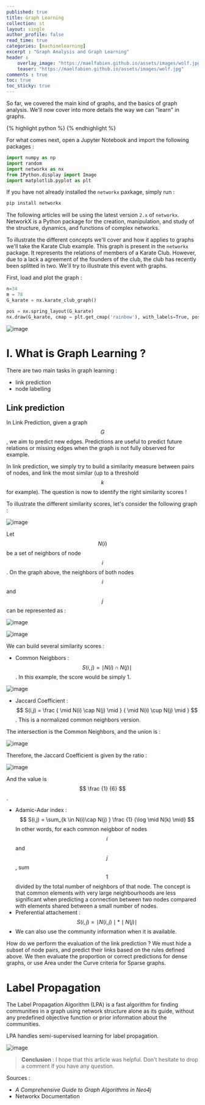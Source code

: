 ```yaml
---
published: true
title: Graph Learning
collection: st
layout: single
author_profile: false
read_time: true
categories: [machinelearning]
excerpt : "Graph Analysis and Graph Learning"
header :
    overlay_image: "https://maelfabien.github.io/assets/images/wolf.jpg"
    teaser: "https://maelfabien.github.io/assets/images/wolf.jpg"
comments : true
toc: true
toc_sticky: true
---
```


So far, we covered the main kind of graphs, and the basics of graph analysis. We'll now cover into more details the way we can "learn" in graphs.

<script type="text/javascript" async
    src="https://cdn.mathjax.org/mathjax/latest/MathJax.js?config=TeX-MML-AM_CHTML">
</script>

{% highlight python %}
{% endhighlight %}

For what comes next, open a Jupyter Notebook and import the following packages :

```python
import numpy as np
import random
import networkx as nx
from IPython.display import Image
import matplotlib.pyplot as plt
```

If you have not already installed the `networkx` paxkage, simply run :

```bash
pip install networkx
```

The following articles will be using the latest version  `2.x` of  `networkx`. NetworkX is a Python package for the creation, manipulation, and study of the structure, dynamics, and functions of complex networks.

To illustrate the different concepts we'll cover and how it applies to graphs we'll take the Karate Club example. This graph is present in the `networkx` package. It represents the relations of members of a Karate Club. However, due to a lack a agreement of the founders of the club, the club has recently been splitted in two. We'll try to illustrate this event with graphs. 

First, load and plot the graph :

```python
n=34
m = 78
G_karate = nx.karate_club_graph()

pos = nx.spring_layout(G_karate)
nx.draw(G_karate, cmap = plt.get_cmap('rainbow'), with_labels=True, pos=pos)
```

![image](https://maelfabien.github.io/assets/images/karate.png)

# I. What is Graph Learning ?

There are two main tasks in graph learning :
- link prediction
- node labelling

## Link prediction

In Link Prediction, given a graph $$ G $$, we aim to predict new edges. Predictions are useful to predict future relations or missing edges when the graph is not fully observed for example. 

In link prediction, we simply try to build a similarity measure between pairs of nodes, and link the most similar (up to a threshold $$ k $$ for example). The question is now to identify the right similarity scores !

To illustrate the different similarity scores, let's consider the following graph :

![image](https://maelfabien.github.io/assets/images/graph_13.png)

Let $$ N(i) $$ be a set of neighbors of node $$ i $$. On the graph above, the neighbors of both nodes $$ i $$ and $$ j $$ can be represented as :

![image](https://maelfabien.github.io/assets/images/graph_15.png)

![image](https://maelfabien.github.io/assets/images/graph_16.png)

We can build several similarity scores :
- Common Neigbbors : $$ S(i,j) = \mid N(i) \cap N(j) \mid $$. In this example, the score would be simply 1.

![image](https://maelfabien.github.io/assets/images/graph_17.png)

- Jaccard Coefficient : $$ S(i,j) = \frac { \mid N(i) \cap N(j) \mid } { \mid N(i) \cup N(j) \mid } $$. This is a normalized common neighbors version.

The intersection is the Common Neighbors, and the union is :

![image](https://maelfabien.github.io/assets/images/graph_18.png)

Therefore, the Jaccard Coefficient is given by the ratio :

![image](https://maelfabien.github.io/assets/images/graph_19.png)

And the value is $$ \frac {1} {6} $$.
- Adamic-Adar index : $$ S(i,j) = \sum_{k \in N(i)\cap N(j) } \frac {1} {\log \mid N(k) \mid} $$
In other words, for each common neigbbor of nodes $$ i $$ and $$ j $$, sum $$ 1 $$ divided by the total number of neighbors of that node. The concept is that common elements with very large neighbourhoods are less significant when predicting a connection between two nodes compared with elements shared between a small number of nodes.
- Preferential attachement : $$ S(i,j) = \mid N(i,j) \mid * \mid N(j) \mid $$
- We can also use the community information when it is available.

How do we perform the evaluation of the link prediction ?
We must hide a subset of node pairs, and predict their links based on the rules defined above. We then evaluate the proportion or correct predictions for dense graphs, or use Area under the Curve criteria for Sparse graphs.

# Label Propagation

The Label Propagation Algorithm (LPA) is a fast algorithm for finding communities in a graph using network structure alone as its guide, without any predefined objective function or prior information about the communities.

LPA handles semi-supervised learning for label propagation.

![image](https://maelfabien.github.io/assets/images/lpa.png)



> **Conclusion** : I hope that this article was helpful. Don't hesitate to drop a comment if you have any question.

Sources : 
- *A Comprehensive Guide to Graph Algorithms in Neo4j*
- Networkx Documentation
